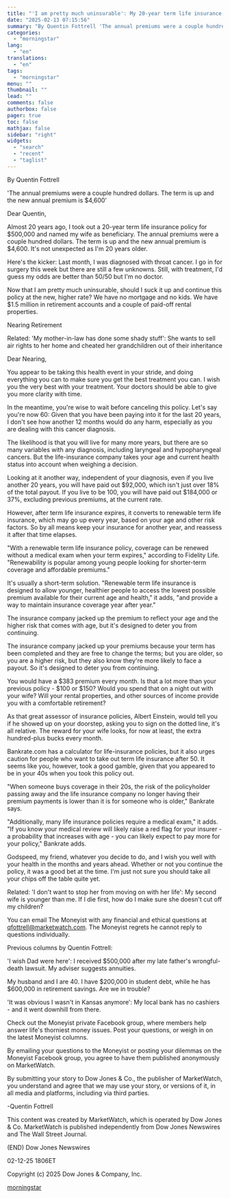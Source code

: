 ```yaml
---
title: "'I am pretty much uninsurable': My 20-year term life insurance is up, but I was diagnosed with throat cancer. Do I renew it?"
date: "2025-02-13 07:15:56"
summary: "By Quentin Fottrell 'The annual premiums were a couple hundred dollars. The term is up and the new annual premium is $4,600' Dear Quentin, Almost 20 years ago, I took out a 20-year term life insurance policy for $500,000 and named my wife as beneficiary. The annual premiums were a..."
categories:
  - "morningstar"
lang:
  - "en"
translations:
  - "en"
tags:
  - "morningstar"
menu: ""
thumbnail: ""
lead: ""
comments: false
authorbox: false
pager: true
toc: false
mathjax: false
sidebar: "right"
widgets:
  - "search"
  - "recent"
  - "taglist"
---
```


By Quentin Fottrell

'The annual premiums were a couple hundred dollars. The term is up and the new annual premium is $4,600'

Dear Quentin,

Almost 20 years ago, I took out a 20-year term life insurance policy for $500,000 and named my wife as beneficiary. The annual premiums were a couple hundred dollars. The term is up and the new annual premium is $4,600. It's not unexpected as I'm 20 years older.

Here's the kicker: Last month, I was diagnosed with throat cancer. I go in for surgery this week but there are still a few unknowns. Still, with treatment, I'd guess my odds are better than 50/50 but I'm no doctor.

Now that I am pretty much uninsurable, should I suck it up and continue this policy at the new, higher rate? We have no mortgage and no kids. We have $1.5 million in retirement accounts and a couple of paid-off rental properties.

Nearing Retirement

Related: 'My mother-in-law has done some shady stuff': She wants to sell air rights to her home and cheated her grandchildren out of their inheritance

Dear Nearing,

You appear to be taking this health event in your stride, and doing everything you can to make sure you get the best treatment you can. I wish you the very best with your treatment. Your doctors should be able to give you more clarity with time.

In the meantime, you're wise to wait before canceling this policy. Let's say you're now 60: Given that you have been paying into it for the last 20 years, I don't see how another 12 months would do any harm, especially as you are dealing with this cancer diagnosis.

The likelihood is that you will live for many more years, but there are so many variables with any diagnosis, including laryngeal and hypopharyngeal cancers. But the life-insurance company takes your age and current health status into account when weighing a decision.

Looking at it another way, independent of your diagnosis, even if you live another 20 years, you will have paid out $92,000, which isn't just over 18% of the total payout. If you live to be 100, you will have paid out $184,000 or 37%, excluding previous premiums, at the current rate.

However, after term life insurance expires, it converts to renewable term life insurance, which may go up every year, based on your age and other risk factors. So by all means keep your insurance for another year, and reassess it after that time elapses.

"With a renewable term life insurance policy, coverage can be renewed without a medical exam when your term expires," according to Fidelity Life. "Renewability is popular among young people looking for shorter-term coverage and affordable premiums."

It's usually a short-term solution. "Renewable term life insurance is designed to allow younger, healthier people to access the lowest possible premium available for their current age and health," it adds, "and provide a way to maintain insurance coverage year after year."

The insurance company jacked up the premium to reflect your age and the higher risk that comes with age, but it's designed to deter you from continuing.

The insurance company jacked up your premiums because your term has been completed and they are free to change the terms; but you are older, so you are a higher risk, but they also know they're more likely to face a payout. So it's designed to deter you from continuing.

You would have a $383 premium every month. Is that a lot more than your previous policy - $100 or $150? Would you spend that on a night out with your wife? Will your rental properties, and other sources of income provide you with a comfortable retirement?

As that great assessor of insurance policies, Albert Einstein, would tell you if he showed up on your doorstep, asking you to sign on the dotted line, it's all relative. The reward for your wife looks, for now at least, the extra hundred-plus bucks every month.

Bankrate.com has a calculator for life-insurance policies, but it also urges caution for people who want to take out term life insurance after 50. It seems like you, however, took a good gamble, given that you appeared to be in your 40s when you took this policy out.

"When someone buys coverage in their 20s, the risk of the policyholder passing away and the life insurance company no longer having their premium payments is lower than it is for someone who is older," Bankrate says.

"Additionally, many life insurance policies require a medical exam," it adds. "If you know your medical review will likely raise a red flag for your insurer - a probability that increases with age - you can likely expect to pay more for your policy," Bankrate adds.

Godspeed, my friend, whatever you decide to do, and I wish you well with your health in the months and years ahead. Whether or not you continue the policy, it was a good bet at the time. I'm just not sure you should take all your chips off the table quite yet.

Related: 'I don't want to stop her from moving on with her life': My second wife is younger than me. If I die first, how do I make sure she doesn't cut off my children?

You can email The Moneyist with any financial and ethical questions at qfottrell@marketwatch.com. The Moneyist regrets he cannot reply to questions individually.

Previous columns by Quentin Fottrell:

'I wish Dad were here': I received $500,000 after my late father's wrongful-death lawsuit. My adviser suggests annuities.

My husband and I are 40. I have $200,000 in student debt, while he has $600,000 in retirement savings. Are we in trouble?

'It was obvious I wasn't in Kansas anymore': My local bank has no cashiers - and it went downhill from there.

Check out the Moneyist private Facebook group, where members help answer life's thorniest money issues. Post your questions, or weigh in on the latest Moneyist columns.

By emailing your questions to the Moneyist or posting your dilemmas on the Moneyist Facebook group, you agree to have them published anonymously on MarketWatch.

By submitting your story to Dow Jones & Co., the publisher of MarketWatch, you understand and agree that we may use your story, or versions of it, in all media and platforms, including via third parties.

-Quentin Fottrell

This content was created by MarketWatch, which is operated by Dow Jones & Co. MarketWatch is published independently from Dow Jones Newswires and The Wall Street Journal.

(END) Dow Jones Newswires

02-12-25 1806ET

Copyright (c) 2025 Dow Jones & Company, Inc.

[morningstar](https://www.morningstar.com/news/marketwatch/20250212624/i-am-pretty-much-uninsurable-my-20-year-term-life-insurance-is-up-but-i-was-diagnosed-with-throat-cancer-do-i-renew-it)
